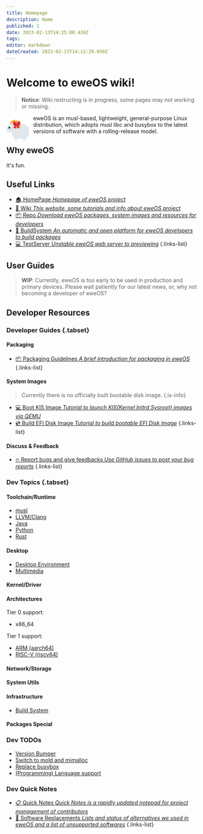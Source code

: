 ```yaml
---
title: Homepage
description: Home
published: 1
date: 2023-02-13T14:25:00.438Z
tags: 
editor: markdown
dateCreated: 2023-02-13T14:12:29.050Z
---
```


# **Welcome to eweOS wiki!**

> **Notice**: Wiki restructing is in progress, some pages may not working or missing.

<img src="/logo.png" alt="eweOS Logo" width="60" style="float: left; margin-right: 10px; margin-top: 10px;"/>

eweOS is an musl-based, lightweight, general-purpose Linux distribution, which adopts musl libc and busybox to the latest versions of software with a rolling-release model.

## Why eweOS

It's fun.

## Useful Links

- [:house: HomePage *Homepage of eweOS project*](https://os.ewe.moe)
- [:notebook_with_decorative_cover: Wiki *This website, some tutorials and info about eweOS project*](https://os-wiki.ewe.moe)
- [:package: Repo *Download eweOS packages, system images and resources for developers*](https://os-repo.ewe.moe)
- [:hammer: BuildSystem *An automatic and open platform for eweOS developers to build packages*](https://os-build.ewe.moe)
- [:computer: TestServer *Unstable eweOS web server to previewing*](https://os-test.ewe.moe)
{.links-list}

## User Guides

> **WIP**: Currently, eweOS is too early to be used in production and primary devices. Please wait patiently for our latest news, or, why not becoming a developer of eweOS?

## Developer Resources

### Developer Guides {.tabset}

#### Packaging

- [:package: Packaging Guidelines *A brief introduction for packaging in eweOS*](/dev/guide/packaging)
{.links-list}

#### System Images

> Currently there is no officially built bootable disk image.
{.is-info}

- [:computer: Boot KIS Image *Tutorial to launch KIS(Kernel Initrd Sysroot) images via QEMU*](/dev/guide/launch-kis)
- [:cd: Build EFI Disk Image *Tutorial to build bootable EFI Disk Image*](/dev/guide/build-efi-disk-img)
{.links-list}

#### Discuss & Feedback

- [:fire: Report bugs and give feedbacks *Use GitHub issues to post your bug reports*](https://github.com/eweOS/bugs/issues)
{.links-list}

### Dev Topics {.tabset}

#### Toolchain/Runtime

- [musl](/dev/topic/toolchain/musl)
- [LLVM/Clang](/dev/topic/toolchain/llvm)
- [Java](/dev/topic/toolchain/java)
- [Python](/dev/topic/toolchain/python)
- [Rust](/dev/topic/toolchain/rust)

#### Desktop

- [Desktop Environment](/dev/topic/desktop/desktop-env)
- [Multimedia](/dev/topic/desktop/multimedia)

#### Kernel/Driver

#### Architectures

Tier 0 support:
- x86_64

Tier 1 support:
- [ARM (aarch64)](/dev/topic/arch/arm)
- [RISC-V (riscv64)](/dev/topic/arch/riscv)

#### Network/Storage

#### System Utils

#### Infrastructure

- [Build System](/dev/topic/infra/build-system)

#### Packages Special

### Dev TODOs

- [Version Bumper](/dev/todo/version-bumper)
- [Switch to mold and mimalloc](/dev/todo/switch-to-mold-mimalloc)
- [Replace busybox](/dev/todo/replace-busybox)
- [(Programming) Language support](/dev/todo/pl-support)

### Dev Quick Notes

- [:clipboard: Quick Notes *Quick Notes is a rapidly updated notepad for project management of contributors*](/dev/quick-notes)
- [:repeat: Software Replacements *Lists and status of alternatives we used in eweOS and a list of unsupported softwares*](/dev/replacements)
{.links-list}
